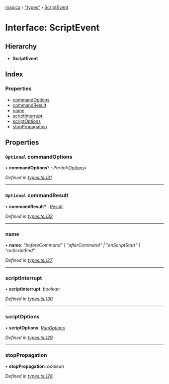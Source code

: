 [magica](../README.md) › ["types"](../modules/_types_.md) › [ScriptEvent](_types_.scriptevent.md)

# Interface: ScriptEvent

## Hierarchy

* **ScriptEvent**

## Index

### Properties

* [commandOptions](_types_.scriptevent.md#optional-commandoptions)
* [commandResult](_types_.scriptevent.md#optional-commandresult)
* [name](_types_.scriptevent.md#name)
* [scriptInterrupt](_types_.scriptevent.md#scriptinterrupt)
* [scriptOptions](_types_.scriptevent.md#scriptoptions)
* [stopPropagation](_types_.scriptevent.md#stoppropagation)

## Properties

### `Optional` commandOptions

• **commandOptions**? : *Partial‹[Options](_types_.options.md)›*

*Defined in [types.ts:131](https://github.com/cancerberoSgx/magica/blob/8fb28f9/src/types.ts#L131)*

___

### `Optional` commandResult

• **commandResult**? : *[Result](_types_.result.md)*

*Defined in [types.ts:132](https://github.com/cancerberoSgx/magica/blob/8fb28f9/src/types.ts#L132)*

___

###  name

• **name**: *"beforeCommand" | "afterCommand" | "onScriptStart" | "onScriptEnd"*

*Defined in [types.ts:127](https://github.com/cancerberoSgx/magica/blob/8fb28f9/src/types.ts#L127)*

___

###  scriptInterrupt

• **scriptInterrupt**: *boolean*

*Defined in [types.ts:130](https://github.com/cancerberoSgx/magica/blob/8fb28f9/src/types.ts#L130)*

___

###  scriptOptions

• **scriptOptions**: *[RunOptions](_types_.runoptions.md)*

*Defined in [types.ts:129](https://github.com/cancerberoSgx/magica/blob/8fb28f9/src/types.ts#L129)*

___

###  stopPropagation

• **stopPropagation**: *boolean*

*Defined in [types.ts:128](https://github.com/cancerberoSgx/magica/blob/8fb28f9/src/types.ts#L128)*
